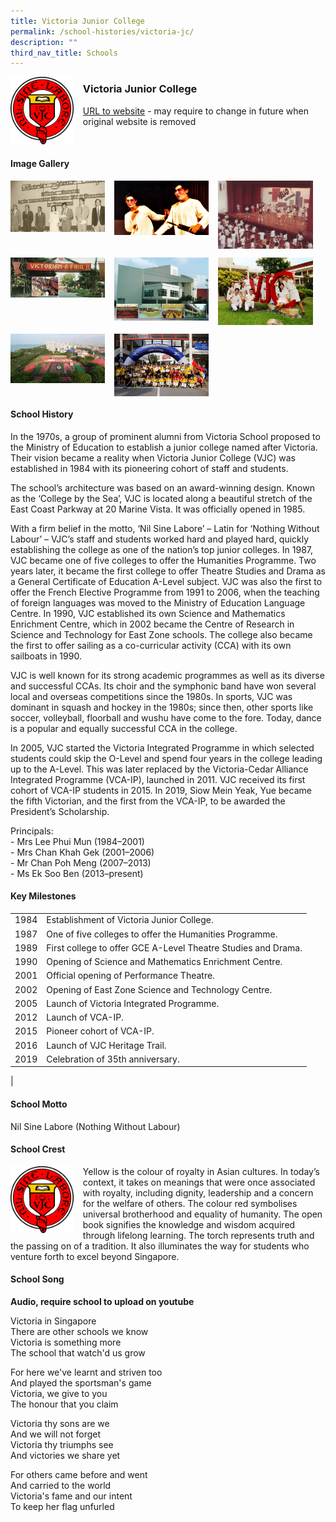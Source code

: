 ```yaml
---
title: Victoria Junior College
permalink: /school-histories/victoria-jc/
description: ""
third_nav_title: Schools
---
```

<img src="/images/victoriajc1.png" style="width:20%;margin-right:15px;" align = "left">

### **Victoria Junior College**
[URL to website](https://victoriajc.moe.edu.sg/) - may require to change in future when original website is removed

<br clear="left">

#### **Image Gallery**

<p><a href="https://staging.d1yxymztqoj7qn.amplifyapp.com/images/victoriajc2.jpg">  
<img src="/images/victoriajc2.jpg" style="width:30%;margin-right:15px;" align = "left">
</a></p>

<p><a href="https://staging.d1yxymztqoj7qn.amplifyapp.com/images/victoriajc3.jpg">  
<img src="/images/victoriajc3.jpg" style="width:30%;margin-right:15px;" align = "left">
</a></p>

<p><a href="https://staging.d1yxymztqoj7qn.amplifyapp.com/images/victoriajc4.jpg">  
<img src="/images/victoriajc4.jpg" style="width:30%;margin-right:15px;" align = "left">
</a></p>

<br clear="left">

<p><a href="https://staging.d1yxymztqoj7qn.amplifyapp.com/images/victoriajc5.jpg">  
<img src="/images/victoriajc5.jpg" style="width:30%;margin-right:15px;" align = "left">
</a></p>

<p><a href="https://staging.d1yxymztqoj7qn.amplifyapp.com/images/victoriajc6.jpg">  
<img src="/images/victoriajc6.jpg" style="width:30%;margin-right:15px;" align = "left">
</a></p>

<p><a href="https://staging.d1yxymztqoj7qn.amplifyapp.com/images/victoriajc7.jpg">  
<img src="/images/victoriajc7.jpg" style="width:30%;margin-right:15px;" align = "left">
</a></p>

<br clear="left">

<p><a href="https://staging.d1yxymztqoj7qn.amplifyapp.com/images/victoriajc8.jpg">  
<img src="/images/victoriajc8.jpg" style="width:30%;margin-right:15px;" align = "left">
</a></p>

<p><a href="https://staging.d1yxymztqoj7qn.amplifyapp.com/images/victoriajc9.jpg">  
<img src="/images/victoriajc9.jpg" style="width:30%;margin-right:15px;" align = "left">
</a></p>

<br clear="left">

#### **School History**
In the 1970s, a group of prominent alumni from Victoria School proposed to the Ministry of Education to establish a junior college named after Victoria. Their vision became a reality when Victoria Junior College (VJC) was established in 1984 with its pioneering cohort of staff and students.

The school’s architecture was based on an award-winning design. Known as the ‘College by the Sea’, VJC is located along a beautiful stretch of the East Coast Parkway at 20 Marine Vista. It was officially opened in 1985.

With a firm belief in the motto, ‘Nil Sine Labore’ – Latin for ‘Nothing Without Labour’ – VJC’s staff and students worked hard and played hard, quickly establishing the college as one of the nation’s top junior colleges. In 1987, VJC became one of five colleges to offer the Humanities Programme. Two years later, it became the first college to offer Theatre Studies and Drama as a General Certificate of Education A-Level subject. VJC was also the first to offer the French Elective Programme from 1991 to 2006, when the teaching of foreign languages was moved to the Ministry of Education Language Centre. In 1990, VJC established its own Science and Mathematics Enrichment Centre, which in 2002 became the Centre of Research in Science and Technology for East Zone schools. The college also became the first to offer sailing as a co-curricular activity (CCA) with its own sailboats in 1990.

VJC is well known for its strong academic programmes as well as its diverse and successful CCAs. Its choir and the symphonic band have won several local and overseas competitions since the 1980s. In sports, VJC was dominant in squash and hockey in the 1980s; since then, other sports like soccer, volleyball, floorball and wushu have come to the fore. Today, dance is a popular and equally successful CCA in the college.

In 2005, VJC started the Victoria Integrated Programme in which selected students could skip the O-Level and spend four years in the college leading up to the A-Level. This was later replaced by the Victoria-Cedar Alliance Integrated Programme (VCA-IP), launched in 2011. VJC received its first cohort of VCA-IP students in 2015. In 2019, Siow Mein Yeak, Yue became the fifth Victorian, and the first from the VCA-IP, to be awarded the President’s Scholarship.

Principals:<br>
\- Mrs Lee Phui Mun (1984–2001)<br>
\- Mrs Chan Khah Gek (2001–2006)<br>
\- Mr Chan Poh Meng (2007–2013)<br>
\- Ms Ek Soo Ben (2013–present)

#### **Key Milestones**

|  |  |
|:---:|---|
| 1984 | Establishment of Victoria Junior College. |
| 1987 | One of five colleges to offer the Humanities Programme. |
| 1989 | First college to offer GCE A-Level Theatre Studies and Drama. |
| 1990 | Opening of Science and Mathematics Enrichment Centre. |
| 2001 | Official opening of Performance Theatre. |
| 2002 | Opening of East Zone Science and Technology Centre. |
| 2005 | Launch of Victoria Integrated Programme. |
| 2012 | Launch of VCA-IP. |
| 2015 | Pioneer cohort of VCA-IP. |
| 2016 | Launch of VJC Heritage Trail. |
| 2019 | Celebration of 35th anniversary. |
|

#### **School Motto**
Nil Sine Labore (Nothing Without Labour)

#### **School Crest**
<img src="/images/victoriajc1.png" style="width:20%;margin-right:15px;" align = "left">

Yellow is the colour of royalty in Asian cultures. In today’s context, it takes on meanings that were once associated with royalty, including dignity, leadership and a concern for the welfare of others. The colour red symbolises universal brotherhood and equality of humanity. The open book signifies the knowledge and wisdom acquired through lifelong learning. The torch represents truth and the passing on of a tradition. It also illuminates the way for students who venture forth to excel beyond Singapore.

#### **School Song**
**Audio, require school to upload on youtube**

Victoria in Singapore<br>
There are other schools we know<br>
Victoria is something more<br>
The school that watch'd us grow

For here we've learnt and striven too<br>
And played the sportsman's game<br>
Victoria, we give to you<br>
The honour that you claim

Victoria thy sons are we<br>
And we will not forget<br>
Victoria thy triumphs see<br>
And victories we share yet

For others came before and went<br>
And carried to the world<br>
Victoria's fame and our intent<br>
To keep her flag unfurled